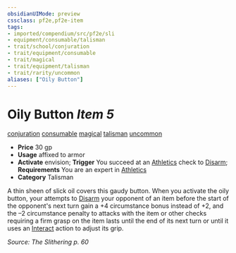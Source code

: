 ```yaml
---
obsidianUIMode: preview
cssclass: pf2e,pf2e-item
tags:
- imported/compendium/src/pf2e/sli
- equipment/consumable/talisman
- trait/school/conjuration
- trait/equipment/consumable
- trait/magical
- trait/equipment/talisman
- trait/rarity/uncommon
aliases: ["Oily Button"]
---
```

# Oily Button *Item 5*  
[conjuration](conjuration.md)  [consumable](consumable.md)  [magical](magical.md)  [talisman](talisman.md)  [uncommon](uncommon.md)  

- **Price** 30 gp
- **Usage** affixed to armor
- **Activate** envision; **Trigger** You succeed at an [Athletics](../../skills.md#Athletics) check to [Disarm](rules/actions/disarm.md); **Requirements** You are an expert in [Athletics](../../skills.md#Athletics)
- **Category** Talisman

A thin sheen of slick oil covers this gaudy button. When you activate the oily button, your attempts to [Disarm](rules/actions/disarm.md) your opponent of an item before the start of the opponent's next turn gain a +4 circumstance bonus instead of +2, and the –2 circumstance penalty to attacks with the item or other checks requiring a firm grasp on the item lasts until the end of its next turn or until it uses an [Interact](interact.md) action to adjust its grip.

*Source: The Slithering p. 60*